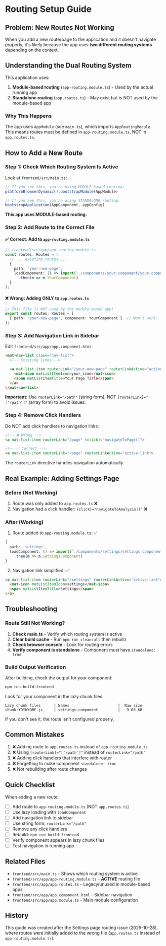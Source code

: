 # Routing Setup Guide

## Problem: New Routes Not Working

When you add a new route/page to the application and it doesn't navigate properly, it's likely because the app uses **two different routing systems** depending on the context.

## Understanding the Dual Routing System

This application uses:
1. **Module-based routing** (`app-routing.module.ts`) - Used by the actual running app
2. **Standalone routing** (`app.routes.ts`) - May exist but is NOT used by the module-based app

### Why This Happens

The app uses `AppModule` (see `main.ts`), which imports `AppRoutingModule`. This means routes must be defined in `app-routing.module.ts`, NOT in `app.routes.ts`.

## How to Add a New Route

### Step 1: Check Which Routing System Is Active

Look at `frontend/src/main.ts`:

```typescript
// If you see this, you're using MODULE-based routing:
platformBrowserDynamic().bootstrapModule(AppModule)

// If you see this, you're using STANDALONE routing:
bootstrapApplication(AppComponent, appConfig)
```

**This app uses MODULE-based routing.**

### Step 2: Add Route to the Correct File

#### ✅ Correct: Add to `app-routing.module.ts`

```typescript
// frontend/src/app/app-routing.module.ts
const routes: Routes = [
  // ... existing routes ...
  {
    path: 'your-new-page',
    loadComponent: () => import('./components/your-component/your-component.component')
      .then(m => m.YourComponent)
  }
];
```

#### ❌ Wrong: Adding ONLY to `app.routes.ts`

```typescript
// This file is NOT used by the module-based app!
export const routes: Routes = [
  { path: 'your-new-page', component: YourComponent }  // Won't work!
];
```

### Step 3: Add Navigation Link in Sidebar

Edit `frontend/src/app/app.component.html`:

```html
<mat-nav-list class="nav-list">
  <!-- Existing links -->

  <a mat-list-item routerLink="/your-new-page" routerLinkActive="active-link">
    <mat-icon matListItemIcon>your_icon</mat-icon>
    <span matListItemTitle>Your Page Title</span>
  </a>
</mat-nav-list>
```

**Important:** Use `routerLink="/path"` (string form), NOT `[routerLink]="['/path']"` (array form) to avoid issues.

### Step 4: Remove Click Handlers

Do NOT add click handlers to navigation links:

```html
<!-- ❌ Wrong -->
<a mat-list-item routerLink="/page" (click)="navigateToPage()">

<!-- ✅ Correct -->
<a mat-list-item routerLink="/page" routerLinkActive="active-link">
```

The `routerLink` directive handles navigation automatically.

## Real Example: Adding Settings Page

### Before (Not Working)

1. Route was only added to `app.routes.ts` ❌
2. Navigation had a click handler: `(click)="navigateToAnalysis()"` ❌

### After (Working)

1. Route added to `app-routing.module.ts`: ✅

```typescript
{
  path: 'settings',
  loadComponent: () => import('./components/settings/settings.component')
    .then(m => m.SettingsComponent)
}
```

2. Navigation link simplified: ✅

```html
<a mat-list-item routerLink="/settings" routerLinkActive="active-link">
  <mat-icon matListItemIcon>settings</mat-icon>
  <span matListItemTitle>Settings</span>
</a>
```

## Troubleshooting

### Route Still Not Working?

1. **Check main.ts** - Verify which routing system is active
2. **Clear build cache** - Run `npm run clean:all` then rebuild
3. **Check browser console** - Look for routing errors
4. **Verify component is standalone** - Component must have `standalone: true`

### Build Output Verification

After building, check the output for your component:

```bash
npm run build:frontend
```

Look for your component in the lazy chunk files:

```
Lazy chunk files      | Names                      |  Raw size
chunk-YDYWYORF.js     | settings-component         |   9.03 kB
```

If you don't see it, the route isn't configured properly.

## Common Mistakes

1. ❌ Adding route to `app.routes.ts` instead of `app-routing.module.ts`
2. ❌ Using `[routerLink]="['/path']"` instead of `routerLink="/path"`
3. ❌ Adding click handlers that interfere with router
4. ❌ Forgetting to make component `standalone: true`
5. ❌ Not rebuilding after route changes

## Quick Checklist

When adding a new route:

- [ ] Add route to `app-routing.module.ts` (NOT `app.routes.ts`)
- [ ] Use lazy loading with `loadComponent`
- [ ] Add navigation link to sidebar
- [ ] Use string form: `routerLink="/path"`
- [ ] Remove any click handlers
- [ ] Rebuild: `npm run build:frontend`
- [ ] Verify component appears in lazy chunk files
- [ ] Test navigation in running app

## Related Files

- `frontend/src/main.ts` - Shows which routing system is active
- `frontend/src/app/app-routing.module.ts` - **ACTIVE** routing file
- `frontend/src/app/app.routes.ts` - Legacy/unused in module-based apps
- `frontend/src/app/app.component.html` - Sidebar navigation
- `frontend/src/app/app.module.ts` - Main module configuration

## History

This guide was created after the Settings page routing issue (2025-10-28), where routes were initially added to the wrong file (`app.routes.ts` instead of `app-routing.module.ts`).
